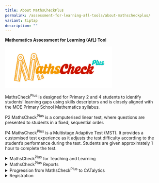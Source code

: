 ```yaml
---
title: About MathsCheckPlus
permalink: /assessment-for-learning-afl-tools/about-mathscheckplus/
variant: tiptap
description: ""
---
```

<p><strong>Mathematics Assessment for Learning (AfL) Tool</strong>
</p>
<div class="isomer-image-wrapper">
<img style="width: 70%;" height="auto" width="100%" alt="MathsCheckPlus" src="/images/AfL tools/MC__ed.png">
</div>
<p>MathsCheck<sup>Plus</sup> is designed for Primary 2 and 4 students to identify
students’ learning gaps using skills descriptors and is closely aligned
with the MOE Primary School Mathematics syllabus.</p>
<p>P2 MathsCheck<sup>Plus</sup> is a computerised linear test, where questions
are presented to students in a fixed, sequential order.</p>
<p>P4 MathsCheck<sup>Plus</sup> is a Multistage Adaptive Test (MST). It provides
a customised test experience as it adjusts the test difficulty according
to the student’s performance during the test. Students are given approximately
1 hour to complete the test.</p>
<div data-type="detailGroup" class="isomer-accordion isomer-accordion-white">
<details class="isomer-details">
<summary>MathsCheck<sup>Plus</sup> for Teaching and Learning</summary>
<div data-type="detailsContent" class="isomer-details-content">
<p>SEAB collaborates with Academy of Singapore Teachers (AST) to conduct
workshops for MathsCheckPlus Champions from participating schools.</p>
<p>AST’s Master Teachers use the insights from MathsCheck<sup>Plus</sup> reports
to develop classroom strategies to close students’ learning gaps. The workshops
are a valuable platform for teachers to understand their students’ learning
difficulties and learn good practices from colleagues from other schools.</p>
</div>
</details>
<details class="isomer-details">
<summary>MathsCheck<sup>Plus</sup> Reports</summary>
<div data-type="detailsContent" class="isomer-details-content">
<p>A School Report and a Class Report will be provided.</p>
<p><strong>School Report</strong>
</p>
<p>The School Report provides a holistic overview of students’ performance
at the school level. It provides a qualitative comparison of students’
performance against the national average performance. If the school participates
in MathsCheck<sup>Plus</sup> for three consecutive years, the School Report
also provides trend information.</p>
<p></p>
<div class="isomer-image-wrapper">
<img style="width: 100%" height="auto" width="100%" alt="MC+ school report" src="/images/AfL tools/MC_1.png">
</div>
<p><strong>Class Report</strong>
</p>
<p>The class report informs teachers about each student’s mastery of Mathematical
skills and topics.</p>
<p>Teachers can use the information to identify students who need greater
support, and craft class-level and cohort-level remediation strategies.</p>
<p></p>
<div class="isomer-image-wrapper">
<img style="width: 100%" height="auto" width="100%" alt="MC+ class report" src="/images/AfL tools/MC_2.png">
</div>
<p></p>
</div>
</details>
<details class="isomer-details">
<summary>Progression from MathsCheck<sup>Plus</sup> to CATalytics</summary>
<div data-type="detailsContent" class="isomer-details-content">
<p>Using the insights from P4 MathsCheck<sup>Plus</sup>, teachers can identify
students who need additional support in specific topics and use CATalytics
to pinpoint exact learning gaps. This targeted approach also enables teachers
to provide more targeted intervention and check how students are managing
a topic post-intervention.</p>
<p>Please refer to the infographic below for an overview of how MathsCheck<sup>Plus</sup> and
<a href="/assessment-for-learning-afl-tools/about-catalytics/" rel="noopener nofollow" target="_blank">CATalytics</a>can be used in tandem to support students’ Mathematical
development throughout their primary school years.</p>
<p></p>
<div class="isomer-image-wrapper">
<img style="width: 100%" height="auto" width="100%" alt="Progression MC+ to CATalytics" src="/images/AfL tools/Infograhic_final_June.jpg">
</div>
<p></p>
</div>
</details>
<details class="isomer-details">
<summary>Registration</summary>
<div data-type="detailsContent" class="isomer-details-content">
<p>Registration for MathsCheck<sup>Plus</sup> will open in the second half
of the year. School leaders and key personnel will receive emails with
registration details.
<br>
</p>
<p>If you are interested to sign up for MathsCheck<sup>Plus</sup>, you may
indicate your interest <a href="https://go.gov.sg/afltools" rel="noopener nofollow" target="_blank">here</a>.
SEAB will reach out to you when the registration period opens.</p>
</div>
</details>
</div>
<p></p>